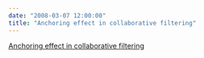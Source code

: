 ```yaml
---
date: "2008-03-07 12:00:00"
title: "Anchoring effect in collaborative filtering"
---
```


[Anchoring effect in collaborative filtering](/lemire/blog/2008/03-07-anchoring-effect-in-collaborative-filtering)

